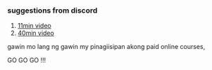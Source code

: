 ### suggestions from discord

1. [ 11min video ][1]
2. [ 40min video ][2]

[1]: https://m.youtube.com/watch?v=7m4dwz8SCKo&t=11s
[2]: https://m.youtube.com/watch?v=RWwfriljGeg

gawin mo lang ng gawin my pinagiisipan akong paid online courses,

GO GO GO !!!
